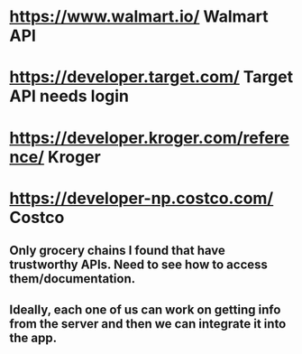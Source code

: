 # https://www.walmart.io/ Walmart API
# https://developer.target.com/ Target API needs login
# https://developer.kroger.com/reference/ Kroger 
# https://developer-np.costco.com/ Costco

## Only grocery chains I found that have trustworthy APIs. Need to see how to access them/documentation. 
## Ideally, each one of us can work on getting info from the server and then we can integrate it into the app.
